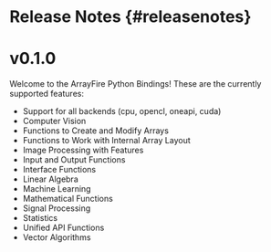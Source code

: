 Release Notes {#releasenotes}
==============

v0.1.0
======
Welcome to the ArrayFire Python Bindings! These are the currently supported features:

- Support for all backends (cpu, opencl, oneapi, cuda)
- Computer Vision
- Functions to Create and Modify Arrays
- Functions to Work with Internal Array Layout
- Image Processing with Features
- Input and Output Functions
- Interface Functions
- Linear Algebra
- Machine Learning
- Mathematical Functions
- Signal Processing
- Statistics
- Unified API Functions
- Vector Algorithms